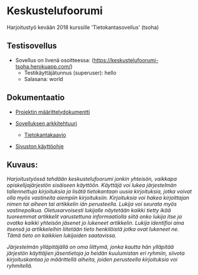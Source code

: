 # Keskustelufoorumi

Harjoitustyö kevään 2018 kurssille 'Tietokantasovellus' (tsoha)

## Testisovellus

* Sovellus on livenä osoitteessa: (https://keskustelufoorumi-tsoha.herokuapp.com/)
  * Testikäyttäjätunnus (superuser): hello
  * Salasana: world

## Dokumentaatio

* [Projektin määrittelydokumentti](https://github.com/otsha/tsoha-keskustelufoorumi/blob/master/documentation/description.md)

* [Sovelluksen arkkitehtuuri](https://github.com/otsha/tsoha-keskustelufoorumi/blob/master/documentation/architecture.md)
  * [Tietokantakaavio](https://github.com/otsha/tsoha-keskustelufoorumi/blob/master/documentation/databasediagram.png)

* [Sivuston käyttöohje](https://github.com/otsha/tsoha-keskustelufoorumi/blob/master/documentation/usermanual.md)

## Kuvaus:

*Harjoitustyössä tehdään keskustelufoorumi jonkin yhteisön, vaikkapa opiskelijajärjestön sisäiseen käyttöön. Käyttäjä voi lukea järjestelmän tallennettuja kirjoituksia ja lisätä tietokantaan uusia kirjoituksia, jotka voivat olla myös vastineita aiempiin kirjoituksiin. Kirjoituksia voi hakea kirjoittajan nimen tai aiheen tai artikkelin iän perusteella. Lukija voi seurata myös vastinepolkua. Oletusarvoisesti lukijalle näytetään kaikki tietty ikää tuoreemmat artikkelit varustettuna informaatiolla siitä onko lukija itse ja ovatko kaikki yhteisön jäsenet jo lukeneet artikkelin. Lukija identifioi aina itsensä ja artikkeleihin liitetään tieto henkilöistä jotka ovat lukeneet ne. Tämä tieto on kaikkien lukijoiden saatavissa.*

*Järjestelmän ylläpitäjällä on oma liittymä, jonka kautta hän ylläpitää järjestön käyttäjien jäsentietoja ja heidän kuulumistan eri ryhmiin, siivota kirjoituskantaa ja määrittellä aiheita, joiden perusteella kirjoituksia voi ryhmitellä.*
